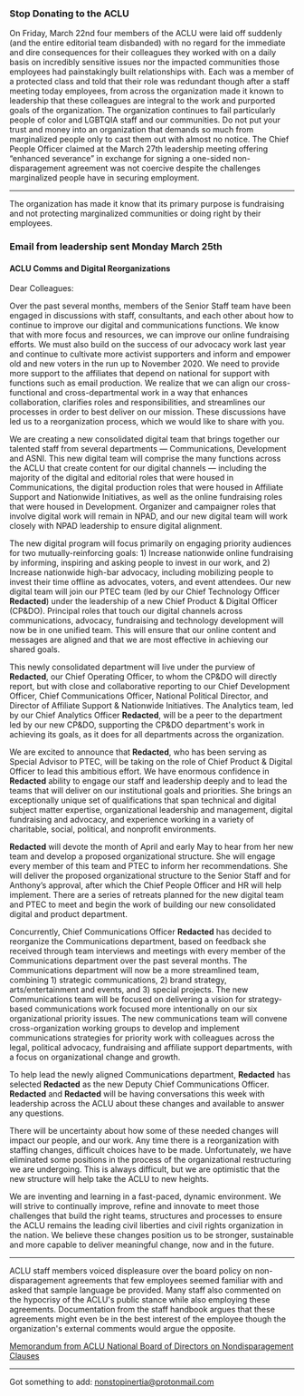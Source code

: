 ### Stop Donating to the ACLU

On Friday, March 22nd four members of the ACLU were laid off suddenly (and the entire editorial team disbanded) with no regard for the immediate and dire consequences for their colleagues they worked with on a daily basis on incredibly sensitive issues nor the impacted communities those employees had painstakingly built relationships with. Each was a member of a protected class and told that their role was redundant though after a staff meeting today employees, from across the organization made it known to leadership that these colleagues are integral to the work and purported goals of the organization. The organization continues to fail particularly people of color and LGBTQIA staff and our communities. Do not put your trust and money into an organization that demands so much from marginalized people only to cast them out with almost no notice. The Chief People Officer claimed at the March 27th leadership meeting offering “enhanced severance” in exchange for signing a one-sided non-disparagement agreement was not coercive despite the challenges marginalized people have in securing employment.
***
The organization has made it know that its primary purpose is fundraising and not protecting marginalized communities or doing right by their employees. 

### Email from leadership sent Monday March 25th
#### ACLU Comms and Digital Reorganizations 

Dear Colleagues:
 
Over the past several months, members of the Senior Staff team have been engaged in discussions with staff, consultants, and each other about how to continue to improve our digital and communications functions.  We know that with more focus and resources, we can improve our online fundraising efforts. We must also build on the success of our advocacy work last year and continue to cultivate more activist supporters and inform and empower old and new voters in the run up to November 2020. We need to provide more support to the affiliates that depend on national for support with functions such as email production. We realize that we can align our cross-functional and cross-departmental work in a way that enhances collaboration, clarifies roles and responsibilities, and streamlines our processes in order to best deliver on our mission. These discussions have led us to a reorganization process, which we would like to share with you.
 
We are creating a new consolidated digital team that brings together our talented staff from several departments — Communications, Development and ASNI. This new digital team will comprise the many functions across the ACLU that create content for our digital channels — including the majority of the digital and editorial roles that were housed in Communications, the digital production roles that were housed in Affiliate Support and Nationwide Initiatives, as well as the online fundraising roles that were housed in Development. Organizer and campaigner roles that involve digital work will remain in NPAD, and our new digital team will work closely with NPAD leadership to ensure digital alignment.

The new digital program will focus primarily on engaging priority audiences for two mutually-reinforcing goals:  1) Increase nationwide online fundraising by informing, inspiring and asking people to invest in our work, and 2) Increase nationwide high-bar advocacy, including mobilizing people to invest their time offline as advocates, voters, and event attendees.
Our new digital team will join our PTEC team (led by our Chief Technology Officer **Redacted**) under the leadership of a new Chief Product & Digital Officer (CP&DO). Principal roles that touch our digital channels across communications, advocacy, fundraising and technology development will now be in one unified team. This will ensure that our online content and messages are aligned and that we are most effective in achieving our shared goals.

This newly consolidated department will live under the purview of **Redacted**, our Chief Operating Officer, to whom the CP&DO will directly report, but with close and collaborative reporting to our Chief Development Officer, Chief Communications Officer, National Political Director, and Director of Affiliate Support & Nationwide Initiatives. The Analytics team, led by our Chief Analytics Officer **Redacted**, will be a peer to the department led by our new CP&DO, supporting the CP&DO department's work in achieving its goals, as it does for all departments across the organization.

We are excited to announce that **Redacted**, who has been serving as Special Advisor to PTEC, will be taking on the role of Chief Product & Digital Officer to lead this ambitious effort. We have enormous confidence in **Redacted** ability to engage our staff and leadership deeply and to lead the teams that will deliver on our institutional goals and priorities. She brings an exceptionally unique set of qualifications that span technical and digital subject matter expertise, organizational leadership and management, digital fundraising and advocacy, and experience working in a variety of charitable, social, political, and nonprofit environments.

**Redacted** will devote the month of April and early May to hear from her new team and develop a proposed organizational structure. She will engage every member of this team and PTEC to inform her recommendations. She will deliver the proposed organizational structure to the Senior Staff and for Anthony’s approval, after which the Chief People Officer and HR will help implement. There are a series of retreats planned for the new digital team and PTEC to meet and begin the work of building our new consolidated digital and product department.
 
Concurrently, Chief Communications Officer **Redacted** has decided to reorganize the Communications department, based on feedback she received through team interviews and meetings with every member of the Communications department over the past several months. The Communications department will now be a more streamlined team, combining 1) strategic communications, 2) brand strategy, arts/entertainment and events, and 3) special projects. The new Communications team will be focused on delivering a vision for strategy-based communications work focused more intentionally on our six organizational priority issues.  The new communications team will convene cross-organization working groups to develop and implement communications strategies for priority work with colleagues across the legal, political advocacy, fundraising and affiliate support departments, with a focus on organizational change and growth.

To help lead the newly aligned Communications department, **Redacted** has selected **Redacted** as the new Deputy Chief Communications Officer. **Redacted** and **Redacted** will be having conversations this week with leadership across the ACLU about these changes and available to answer any questions.

There will be uncertainty about how some of these needed changes will impact our people, and our work. Any time there is a reorganization with staffing changes, difficult choices have to be made. Unfortunately, we have eliminated some positions in the process of the organizational restructuring we are undergoing. This is always difficult, but we are optimistic that the new structure will help take the ACLU to new heights.

We are inventing and learning in a fast-paced, dynamic environment. We will strive to continually improve, refine and innovate to meet those challenges that build the right teams, structures and processes to ensure the ACLU remains the leading civil liberties and civil rights organization in the nation. We believe these changes position us to be stronger, sustainable and more capable to deliver meaningful change, now and in the future.
***
ACLU staff members voiced displeasure over the board policy on non-disparagement agreements that few employees seemed familiar with and asked that sample language be provided. Many staff also commented on the hypocrisy of the ACLU's public stance while also employing these agreements. Documentation from the staff handbook argues that these agreements might even be in the best interest of the employee though the organization's external comments would argue the opposite.

[Memorandum from ACLU National Board of Directors on Nondisparagement Clauses](https://github.com/nonstopinertia/nonstopinertia.github.io/blob/master/2014-04-15_SANC_Report_to_NB.pdf)
***
Got something to add: nonstopinertia@protonmail.com
